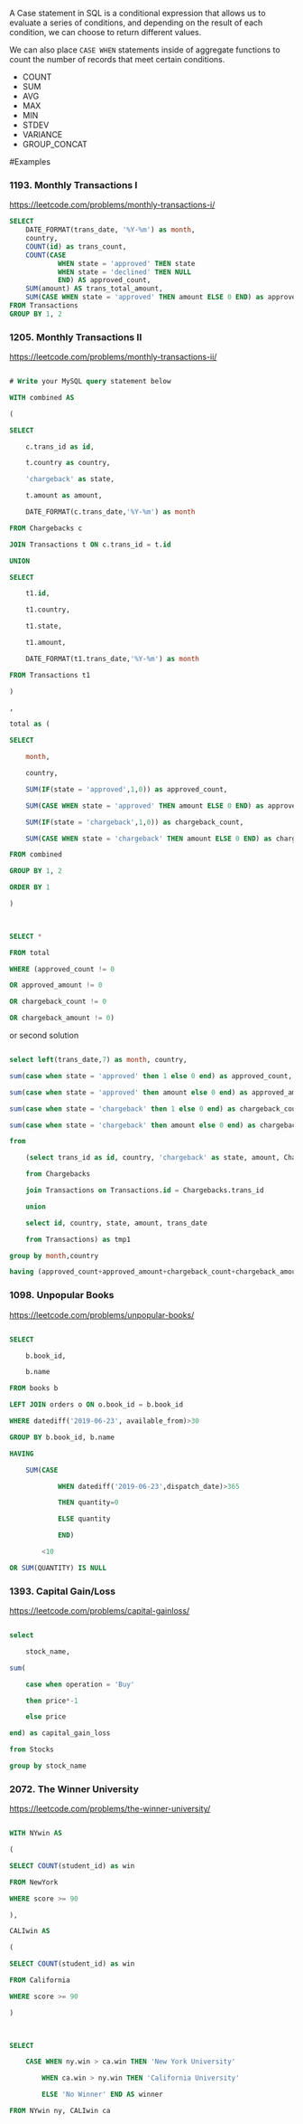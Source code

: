  
A Case statement in SQL is a conditional expression that allows us to evaluate a series of conditions, and depending on the result of each condition, we can choose to return different values. 

We can also place `CASE WHEN` statements inside of aggregate functions to count the number of records that meet certain conditions.

- COUNT
- SUM
- AVG
- MAX
- MIN
- STDEV
- VARIANCE
- GROUP_CONCAT 

#Examples
### 1193. Monthly Transactions I

https://leetcode.com/problems/monthly-transactions-i/

  

```sql
SELECT  
    DATE_FORMAT(trans_date, '%Y-%m') as month,
    country,
    COUNT(id) as trans_count,
    COUNT(CASE
            WHEN state = 'approved' THEN state
            WHEN state = 'declined' THEN NULL
            END) AS approved_count,
    SUM(amount) AS trans_total_amount,
    SUM(CASE WHEN state = 'approved' THEN amount ELSE 0 END) as approved_total_amount
FROM Transactions
GROUP BY 1, 2

```

  

### 1205. Monthly Transactions II

https://leetcode.com/problems/monthly-transactions-ii/

  

```sql

# Write your MySQL query statement below

WITH combined AS

(

SELECT

    c.trans_id as id,

    t.country as country,

    'chargeback' as state,

    t.amount as amount,

    DATE_FORMAT(c.trans_date,'%Y-%m') as month

FROM Chargebacks c

JOIN Transactions t ON c.trans_id = t.id

UNION

SELECT

    t1.id,

    t1.country,

    t1.state,

    t1.amount,

    DATE_FORMAT(t1.trans_date,'%Y-%m') as month

FROM Transactions t1

)

,

total as (

SELECT

    month,

    country,

    SUM(IF(state = 'approved',1,0)) as approved_count,

    SUM(CASE WHEN state = 'approved' THEN amount ELSE 0 END) as approved_amount,

    SUM(IF(state = 'chargeback',1,0)) as chargeback_count,

    SUM(CASE WHEN state = 'chargeback' THEN amount ELSE 0 END) as chargeback_amount

FROM combined

GROUP BY 1, 2

ORDER BY 1

)

  

SELECT *

FROM total

WHERE (approved_count != 0

OR approved_amount != 0

OR chargeback_count != 0

OR chargeback_amount != 0)

```

  

or second solution

  

```sql

select left(trans_date,7) as month, country,  

sum(case when state = 'approved' then 1 else 0 end) as approved_count,

sum(case when state = 'approved' then amount else 0 end) as approved_amount,

sum(case when state = 'chargeback' then 1 else 0 end) as chargeback_count,

sum(case when state = 'chargeback' then amount else 0 end) as chargeback_amount

from

    (select trans_id as id, country, 'chargeback' as state, amount, Chargebacks.trans_date  as trans_date

    from Chargebacks

    join Transactions on Transactions.id = Chargebacks.trans_id

    union

    select id, country, state, amount, trans_date

    from Transactions) as tmp1

group by month,country

having (approved_count+approved_amount+chargeback_count+chargeback_amount) > 0;

```

  
  

### 1098. Unpopular Books

https://leetcode.com/problems/unpopular-books/

  

```sql

SELECT

    b.book_id,

    b.name

FROM books b

LEFT JOIN orders o ON o.book_id = b.book_id

WHERE datediff('2019-06-23', available_from)>30

GROUP BY b.book_id, b.name

HAVING

    SUM(CASE

            WHEN datediff('2019-06-23',dispatch_date)>365

            THEN quantity=0

            ELSE quantity

            END)

        <10

OR SUM(QUANTITY) IS NULL

```

  

### 1393. Capital Gain/Loss

https://leetcode.com/problems/capital-gainloss/

  

```SQL

select

    stock_name,

sum(

    case when operation = 'Buy'

    then price*-1

    else price

end) as capital_gain_loss

from Stocks

group by stock_name

```

  

### 2072. The Winner University

https://leetcode.com/problems/the-winner-university/

  

```sql

WITH NYwin AS

(

SELECT COUNT(student_id) as win

FROM NewYork

WHERE score >= 90

),

CALIwin AS

(

SELECT COUNT(student_id) as win

FROM California

WHERE score >= 90

)

  

SELECT

    CASE WHEN ny.win > ca.win THEN 'New York University'

        WHEN ca.win > ny.win THEN 'California University'

        ELSE 'No Winner' END AS winner

FROM NYwin ny, CALIwin ca

```